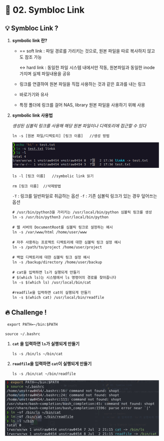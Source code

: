# 🌈 02. Symbloc Link
## 💡 Symbloc Link ?
1. **symbolic link 란?**

    - == soft link : 파일 경로를 가리키는 것으로, 원본 파일을 따로 복사하지 않고도 참조 가능
        
        ↔️ hard link : 동일한 파일 시스템 내에서만 작동, 원본파일과 동일한 inode 가지며 실제 파일내용을 공유
    - 링크를 연결하여 원본 파일을 직접 사용하는 것과 같은 효과를 내는 링크
    - 바로가기와 유사
    - 특정 폴더에 링크를 걸어 NAS, library 원본 파일을 사용하기 위해 사용
    
2. **symbolic link 사용법**

    *생성된 심볼릭 링크를 사용해 해당 원본 파일이나 디렉토리에 접근할 수 있다*

    ```
    ln -s [원본 파일/디렉토리] [링크 이름]   //생성 방법
    ```
    ![test ln -s](img/image.png)
    
    
    ```
    ls -l [링크 이름]   //symbolic link 읽기

    rm [링크 이름]  //삭제방법
    ```
    `-T` : 링크를 일반파일로 취급하는 옵션
    `-f` : 기존 심볼릭 링크가 있는 경우 덮어쓰는 옵션
    
    ```
    # /usr/bin/python3을 가리키는 /usr/local/bin/python 심볼릭 링크를 생성
    ln -s /usr/bin/python3 /usr/local/bin/python

    # 웹 서버의 DocumentRoot를 심볼릭 링크로 설정하는 예시
    ln -s /var/www/html /home/user/www

    # 자주 사용하는 프로젝트 디렉토리에 대한 심볼릭 링크 설정 예시
    ln -s /path/to/project /home/user/project

    # 백업 디렉토리에 대한 심볼릭 링크 설정 예시
    ln -s /backup/directory /home/user/backup

    # cat을 입력하면 ls가 실행되게 만들기
    # $(which ls)는 시스템에서 ls 명령어의 경로를 찾아줍니다
    ln -s $(which ls) /usr/local/bin/cat

    #readfile을 입력하면 cat이 실행되게 만들기
    ln -s $(which cat) /usr/local/bin/readfile
    ```

## 🔥 Challenge !
` export PATH=~/bin:$PATH`

`source ~/.bashrc`
1. **`cat` 을 입력하면 `ls`가 실행되게 만들기**
    
    `ls -s /bin/ls ~/bin/cat`

2. **`readfile`을 입력하면 `cat`이 실행되게 만들기**

    `ls -s /bin/cat ~/bin/readfile`

![challange](img/challenge2.png)

